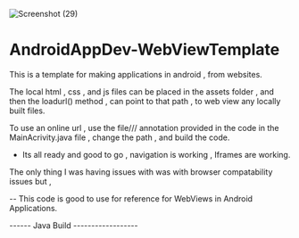 
![Screenshot (29)](https://github.com/Vampeyer/AndroidAppDev-WebViewTemplate/assets/104587177/3246af90-649d-48ff-ad03-7d3f74cb9356)


# AndroidAppDev-WebViewTemplate
This is a template for making applications in android , from websites. 



The local html , css , and js files can be placed in the assets folder , and 
then the loadurl() method , can point to that path , 
to web view any locally built files.  

To use an online url , use the file/// annotation provided in the code in the 
MainAcrivity.java 
file , change the path , and build the code. 

- Its all ready and good to go , navigation is working , Iframes are working. 

The only thing I was having issues with was with browser compatability issues but , 

-- This code is good to use for reference for WebViews in Android Applications. 

------ Java Build ------------------
 


